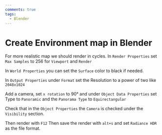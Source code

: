 ```yaml
---
comments: true
tags:
  - Blender
---
```


# Create Environment map in Blender

For more realistic map we should render in cycles.
In `Render Properties` set `Max Samples` to 256 for `Viewport` and `Render`

In `World Properties` you can set the `Surface` color to black if needed.

In `Output Properties` under `Format` set the Resolution to a power of two like `2048x1024`

Add a camera, set `x rotation` to 90° and under `Object Data Properties` set Type to `Panoramic` and the `Panorama Type` to `Equirectangular`

Check that in the `Object Properties` the `Camera` is checked under the `Visibility` section.

Then render with `F12`
Then save the render with `alt+s` and set `Radiance HDR` as the file format.
